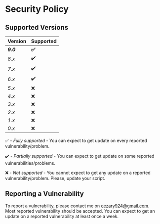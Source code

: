 # Security Policy

## Supported Versions

| Version | Supported |
| - | - |
| **_9.0_** | **:white_check_mark:** |
| _8.x_ | :heavy_check_mark: |
| _7.x_ | :heavy_check_mark: |
| _6.x_ | :heavy_check_mark: |
| _5.x_ | :x: |
| _4.x_ | :x: |
| _3.x_ | :x: |
| _2.x_ | :x: |
| _1.x_ | :x: |
| _0.x_ | :x: |

:white_check_mark: - _Fully supported_ - You can expect to get update on every reported vulnerability/problem.

:heavy_check_mark: - _Partially supported_ - You can expect to get update on some reported vulnerabilities/problems.

:x: - _Not supported_ - You cannot expect to get any update on a reported vulnerability/problem. Please, update your script.

## Reporting a Vulnerability

To report a vulnerability, please contact me on cezary924@gmail.com. 
Most reported vulnerability should be accepted. You can expect to get 
an update on a reported vulnerability at least once a week.
